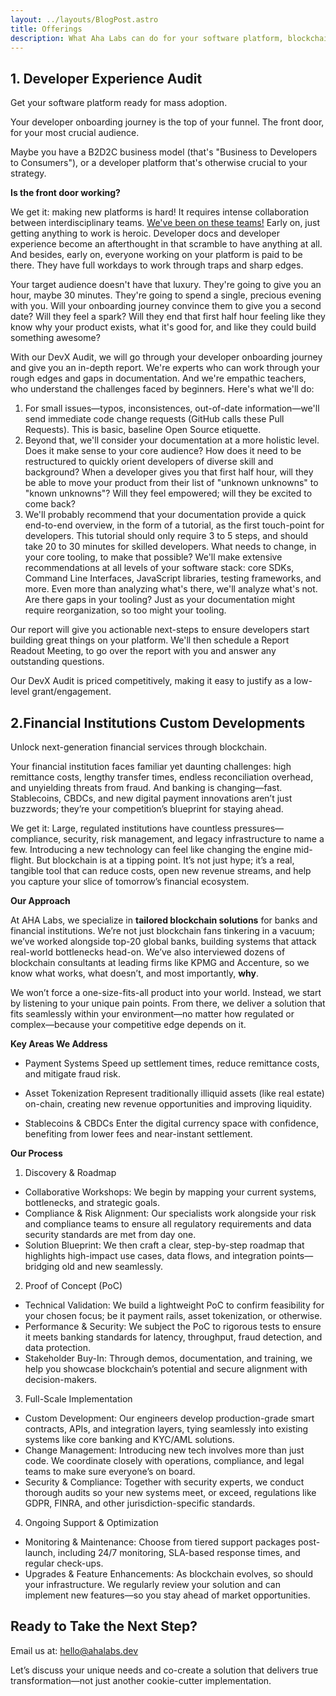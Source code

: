 ```yaml
---
layout: ../layouts/BlogPost.astro
title: Offerings
description: What Aha Labs can do for your software platform, blockchain project, or financial institution
---
```


## 1. Developer Experience Audit

Get your software platform ready for mass adoption.

Your developer onboarding journey is the top of your funnel.
The front door, for your most crucial audience.

Maybe you have a B2D2C business model (that's "Business to Developers to
Consumers"), or a developer platform that's otherwise crucial to your strategy.

**Is the front door working?**

We get it: making new platforms is hard! It requires intense collaboration
between interdisciplinary teams. [We've been on these teams!](/team) Early on,
just getting anything to work is heroic. Developer docs and developer
experience become an afterthought in that scramble to have anything at all.
And besides, early on, everyone working on your platform is paid to be there.
They have full workdays to work through traps and sharp edges.

Your target audience doesn't have that luxury. They're going to give you an hour,
maybe 30 minutes. They're going to spend a single, precious evening with you.
Will your onboarding journey convince them to give you a second date? Will they
feel a spark? Will they end that first half hour feeling like they know why your
product exists, what it's good for, and like they could build something awesome?

With our DevX Audit, we will go through your developer onboarding journey and
give you an in-depth report. We're experts who can work through
your rough edges and gaps in documentation. And we're empathic teachers, who
understand the challenges faced by beginners. Here's what we'll do:

1. For small issues—typos, inconsistences, out-of-date information—we'll send
   immediate code change requests (GitHub calls these Pull Requests). This is
   basic, baseline Open Source etiquette.
2. Beyond that, we'll consider your documentation at a more holistic level. Does
   it make sense to your core audience? How does it need to be restructured to
   quickly orient developers of diverse skill and background? When a developer gives
   you that first half hour, will they be able to move your product from their
   list of "unknown unknowns" to "known unknowns"? Will they feel empowered;
   will they be excited to come back?
3. We'll probably recommend that your documentation provide a quick end-to-end
   overview, in the form of a tutorial, as the first touch-point for developers.
   This tutorial should only require 3 to 5 steps, and should take 20 to 30
   minutes for skilled developers. What needs to change, in your core tooling,
   to make that possible? We'll make extensive recommendations at all levels of
   your software stack: core SDKs, Command Line Interfaces, JavaScript
   libraries, testing frameworks, and more. Even more than analyzing what's there,
   we'll analyze what's not. Are there gaps in your tooling? Just as your
   documentation might require reorganization, so too might your tooling.

Our report will give you actionable next-steps to ensure developers start
building great things on your platform. We'll then schedule a Report Readout
Meeting, to go over the report with you and answer any outstanding questions.

Our DevX Audit is priced competitively, making it easy to justify as a low-level
grant/engagement.


## 2.Financial Institutions Custom Developments

Unlock next-generation financial services through blockchain.

Your financial institution faces familiar yet daunting challenges: high remittance costs, lengthy transfer times, endless reconciliation overhead, and unyielding threats from fraud. And banking is changing—fast. Stablecoins, CBDCs, and new digital payment innovations aren’t just buzzwords; they’re your competition’s blueprint for staying ahead.

We get it: Large, regulated institutions have countless pressures—compliance, security, risk management, and legacy infrastructure to name a few. Introducing a new technology can feel like changing the engine mid-flight. But blockchain is at a tipping point. It’s not just hype; it’s a real, tangible tool that can reduce costs, open new revenue streams, and help you capture your slice of tomorrow’s financial ecosystem.

**Our Approach**

At AHA Labs, we specialize in **tailored blockchain solutions** for banks and financial institutions. We’re not just blockchain fans tinkering in a vacuum; we’ve worked alongside top-20 global banks, building systems that attack real-world bottlenecks head-on. We’ve also interviewed dozens of blockchain consultants at leading firms like KPMG and Accenture, so we know what works, what doesn’t, and most importantly, **why**.

We won’t force a one-size-fits-all product into your world. Instead, we start by listening to your unique pain points. From there, we deliver a solution that fits seamlessly within your environment—no matter how regulated or complex—because your competitive edge depends on it.

**Key Areas We Address**

- Payment Systems
  Speed up settlement times, reduce remittance costs, and mitigate fraud risk.

- Asset Tokenization
  Represent traditionally illiquid assets (like real estate) on-chain, creating new revenue opportunities and improving liquidity.

- Stablecoins & CBDCs
  Enter the digital currency space with confidence, benefiting from lower fees and near-instant settlement.

**Our Process**

1. Discovery & Roadmap
- Collaborative Workshops: We begin by mapping your current systems, bottlenecks, and strategic goals.
- Compliance & Risk Alignment: Our specialists work alongside your risk and compliance teams to ensure all regulatory requirements and data security standards are met from day one.
- Solution Blueprint: We then craft a clear, step-by-step roadmap that highlights high-impact use cases, data flows, and integration points—bridging old and new seamlessly.

2. Proof of Concept (PoC)
- Technical Validation: We build a lightweight PoC to confirm feasibility for your chosen focus; be it payment rails, asset tokenization, or otherwise.
- Performance & Security: We subject the PoC to rigorous tests to ensure it meets banking standards for latency, throughput, fraud detection, and data protection.
- Stakeholder Buy-In: Through demos, documentation, and training, we help you showcase blockchain’s potential and secure alignment with decision-makers.

3. Full-Scale Implementation
- Custom Development: Our engineers develop production-grade smart contracts, APIs, and integration layers, tying seamlessly into existing systems like core banking and KYC/AML solutions.
- Change Management: Introducing new tech involves more than just code. We coordinate closely with operations, compliance, and legal teams to make sure everyone’s on board.
- Security & Compliance: Together with security experts, we conduct thorough audits so your new systems meet, or exceed, regulations like GDPR, FINRA, and other jurisdiction-specific standards.

4. Ongoing Support & Optimization
- Monitoring & Maintenance: Choose from tiered support packages post-launch, including 24/7 monitoring, SLA-based response times, and regular check-ups.
- Upgrades & Feature Enhancements: As blockchain evolves, so should your infrastructure. We regularly review your solution and can implement new features—so you stay ahead of market opportunities.

## Ready to Take the Next Step?

Email us at: <a href="mailto:hello@ahalabs.dev">hello@ahalabs.dev</a> 

Let’s discuss your unique needs and co-create a solution that delivers true transformation—not just another cookie-cutter implementation.
